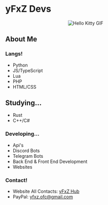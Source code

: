 # yFxZ Devs <i class="fas fa-rocket"></i>

<head>
  <link rel="stylesheet" href="https://cdnjs.cloudflare.com/ajax/libs/font-awesome/6.0.0/css/all.min.css">
</head>
  
<div align="center">
  <img src="https://media.tenor.com/YcSbUdAyjy4AAAAi/cute-hello-kitty.gif" alt="Hello Kitty GIF">
</div>

## About Me <i class="fas fa-robot"></i>

### Langs! <i class="fas fa-code"></i>

- Python <i class="fab fa-python"></i>
- JS/TypeScript <i class="fab fa-js"></i>
- Lua <i class="fas fa-moon"></i>
- PHP <i class="fab fa-php"></i>
- HTML/CSS <i class="fas fa-palette"></i>

## Studying...

- Rust <i class="fas fa-cog"></i>
- C++/C# <i class="fas fa-laptop-code"></i>

### Developing... <i class="fas fa-laptop"></i>

- Api's <i class="fas fa-cube"></i>
- Discord Bots <i class="fab fa-discord"></i>
- Telegram Bots <i class="fab fa-telegram"></i>
- Back End & Front End Development <i class="fas fa-code-branch"></i>
- Websites <i class="fas fa-globe"></i>

### Contact! <i class="fas fa-network-wired"></i>

- Website All Contacts: [yFxZ Hub](https://linktr.ee/yfxz)
- PayPal: yfxz.ofc@gmail.com
